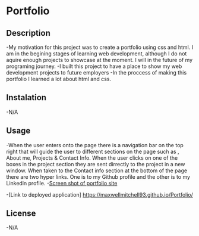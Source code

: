 # Portfolio

## Description

-My motivation for this project was to create a portfolio using css and html. I am in the begining stages of learning web development, although I do not aquire enough projects to showcase at the moment. I will in the future of my programing journey.
-I built this project to have a place to show my web development projects to future employers
-In the proccess of making this portfolio I learned a lot about html and css.

## Instalation
-N/A

## Usage
-When the user enters onto the page there is a navigation bar on the top right that will guide the user to different sections on the page such as , About me, Projects & Contact Info. When the user clicks on one of the boxes in the project section they are sent dirrectly to the project in a new window. When taken to the Contact info section at the bottom of the page there are two hyper links. One is to my Github profile and the other is to my Linkedin profile. 
-[Screen shot of portfolio site](./screencapture-maxwellmitchell93-github-io-Portfolio-2024-03-14-21_49_08.png)

-[Link to deployed application] https://maxwellmitchell93.github.io/Portfolio/
## License 
-N/A